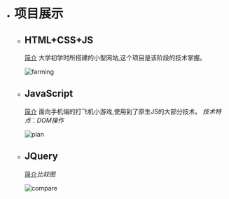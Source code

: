 + # 项目展示
    + ## HTML+CSS+JS
       [简介]: https://rgun9.github.io/farming "种地项目"
        [简介] 大学初学时所搭建的小型网站,这个项目是该阶段的技术掌握。

        ![farming](https://rgun9.github.io/img/farming.png)
        
    + ## JavaScript
         [简介]: https://rgun9.github.io/plan "面向手机端的打飞机小游戏"
         [简介] 面向手机端的打飞机小游戏,使用到了原生JS的大部分技术。
        *技术特点*：*DOM操作*

        ![plan](https://rgun9.github.io/img/plan.png)

    + ## JQuery
        [简介]: https://rgun9.github.io/compare "比较图"
        [简介]*比较图*

         ![compare](https://rgun9.github.io/img/compare.png)